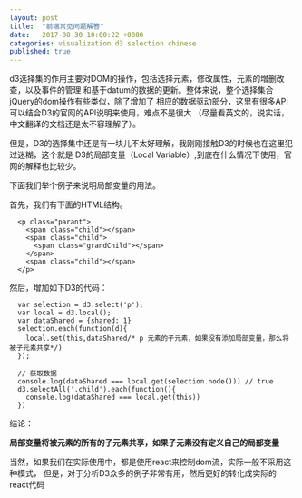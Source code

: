 ```yaml
---
layout: post
title:  "前端常见问题解答"
date:   2017-08-30 10:00:22 +0800
categories: visualization d3 selection chinese
published: true
---
```


d3选择集的作用主要对DOM的操作，包括选择元素，修改属性，元素的增删改查，以及事件的管理
和基于datum的数据的更新。整体来说，整个选择集合jQuery的dom操作有些类似，除了增加了
相应的数据驱动部分，这里有很多API可以结合D3的官网的API说明来使用，难点不是很大
（尽量看英文的，说实话，中文翻译的文档还是太不容理解了）。

但是，D3的选择集中还是有一块儿不太好理解，我刚刚接触D3的时候也在这里犯过迷糊，这个就是
D3的局部变量（Local Variable）,到底在什么情况下使用，官网的解释也比较少。

下面我们举个例子来说明局部变量的用法。

首先，我们有下面的HTML结构。

```
  <p class="parant">
    <span class="child"></span>
    <span class="child">
      <span class="grandChild"></span>
    </span>
    <span class="child"></span>
  </p>
```

然后，增加如下D3的代码：

```
  var selection = d3.select('p');
  var local = d3.local();
  var dataShared = {shared: 1}
  selection.each(function(d){
    local.set(this,dataShared/* p 元素的子元素，如果没有添加局部变量，那么将被子元素共享*/)
  });

  // 获取数据
  console.log(dataShared === local.get(selection.node())) // true
  d3.selectAll('.child').each(function(){
    console.log(dataShared === local.get(this))
  })

```

结论：

**局部变量将被元素的所有的子元素共享，如果子元素没有定义自己的局部变量**

当然，如果我们在实际使用中，都是使用react来控制dom流，实际一般不采用这种模式，
但是，对于分析D3众多的例子非常有用，然后更好的转化成实际的react代码